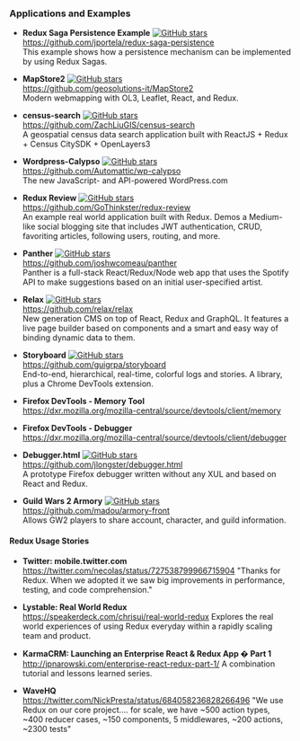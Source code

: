 ### Applications and Examples

- **Redux Saga Persistence Example** [![GitHub stars](https://img.shields.io/github/stars/jportela/redux-saga-persistence.svg?style=social&label=Star&maxAge=2592000)](https://github.com/jportela/redux-saga-persistence)  
  https://github.com/jportela/redux-saga-persistence  
  This example shows how a persistence mechanism can be implemented by using Redux Sagas.
  
- **MapStore2** [![GitHub stars](https://img.shields.io/github/stars/geosolutions-it/MapStore2.svg?style=social&label=Star&maxAge=2592000)](https://github.com/geosolutions-it/MapStore2)  
  https://github.com/geosolutions-it/MapStore2  
  Modern webmapping with OL3, Leaflet, React, and Redux.  
  
- **census-search** [![GitHub stars](https://img.shields.io/github/stars/ZachLiuGIS/census-search.svg?style=social&label=Star&maxAge=2592000)](https://github.com/ZachLiuGIS/census-search)  
  https://github.com/ZachLiuGIS/census-search  
  A geospatial census data search application built with ReactJS + Redux + Census CitySDK + OpenLayers3
  
- **Wordpress-Calypso** [![GitHub stars](https://img.shields.io/github/stars/Automattic/wp-calypso.svg?style=social&label=Star&maxAge=2592000)](https://github.com/Automattic/wp-calypso)  
  https://github.com/Automattic/wp-calypso  
  The new JavaScript- and API-powered WordPress.com
  
- **Redux Review** [![GitHub stars](https://img.shields.io/github/stars/GoThinkster/redux-review.svg?style=social&label=Star&maxAge=2592000)](https://github.com/GoThinkster/redux-review)  
  https://github.com/GoThinkster/redux-review  
  An example real world application built with Redux.  Demos a Medium-like social blogging site that includes JWT authentication, CRUD, favoriting articles, following users, routing, and more.
  
- **Panther** [![GitHub stars](https://img.shields.io/github/stars/joshwcomeau/panther.svg?style=social&label=Star&maxAge=2592000)](https://github.com/joshwcomeau/panther)  
  https://github.com/joshwcomeau/panther  
  Panther is a full-stack React/Redux/Node web app that uses the Spotify API to make suggestions based on an initial user-specified artist.
  
- **Relax** [![GitHub stars](https://img.shields.io/github/stars/relax/relax.svg?style=social&label=Star&maxAge=2592000)](https://github.com/relax/relax)  
  https://github.com/relax/relax  
  New generation CMS on top of React, Redux and GraphQL.  It features a live page builder based on components and a smart and easy way of binding dynamic data to them.
  
- **Storyboard** [![GitHub stars](https://img.shields.io/github/stars/guigrpa/storyboard.svg?style=social&label=Star&maxAge=2592000)](https://github.com/guigrpa/storyboard)  
  https://github.com/guigrpa/storyboard  
  End-to-end, hierarchical, real-time, colorful logs and stories.  A library, plus a Chrome DevTools extension.
  
- **Firefox DevTools - Memory Tool**  
   https://dxr.mozilla.org/mozilla-central/source/devtools/client/memory
  
- **Firefox DevTools - Debugger**  
   https://dxr.mozilla.org/mozilla-central/source/devtools/client/debugger
  
- **Debugger.html** [![GitHub stars](https://img.shields.io/github/stars/jlongster/debugger.html.svg?style=social&label=Star&maxAge=2592000)](https://github.com/jlongster/debugger.html)  
  https://github.com/jlongster/debugger.html  
  A prototype Firefox debugger written without any XUL and based on React and Redux.
  
- **Guild Wars 2 Armory** [![GitHub stars](https://img.shields.io/github/stars/madou/armory-front.svg?style=social&label=Star&maxAge=2592000)](https://github.com/madou/armory-front)  
  https://github.com/madou/armory-front  
  Allows GW2 players to share account, character, and guild information.


#### Redux Usage Stories

- **Twitter: mobile.twitter.com**  
   https://twitter.com/necolas/status/727538799966715904
  "Thanks for Redux. When we adopted it we saw big improvements in performance, testing, and code comprehension."
  
- **Lystable: Real World Redux**  
   https://speakerdeck.com/chrisui/real-world-redux
  Explores the real world experiences of using Redux everyday within a rapidly scaling team and product.
  
- **KarmaCRM: Launching an Enterprise React & Redux App � Part 1**  
   http://jpnarowski.com/enterprise-react-redux-part-1/
  A combination tutorial and lessons learned series.
  
- **WaveHQ**  
   https://twitter.com/NickPresta/status/684058236828266496
  "We use Redux on our core project.... for scale, we have ~500 action types, ~400 reducer cases, ~150 components, 5 middlewares, ~200 actions, ~2300 tests"
